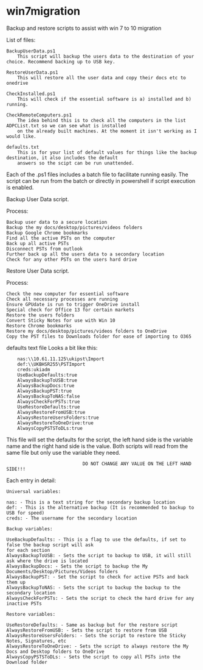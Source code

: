 # win7migration

Backup and restore scripts to assist with win 7 to 10 migration

List of files:

    BackupUserData.ps1
        This script will backup the users data to the destination of your choice. Recommend backing up to USB key. 

    RestoreUserData.ps1 
        This will restore all the user data and copy their docs etc to onedrive

    CheckInstalled.ps1
        This will check if the essential software is a) installed and b) running. 

    CheckRemoteComputers.ps1 
        The idea behind this is to check all the computers in the list ADPCList.txt so we can see what is installed 
        on the already built machines. At the moment it isn't working as I would like. 

    defaults.txt
        This is for your list of default values for things like the backup destination, it also includes the default 
        answers so the scipt can be run unattended. 

Each of the .ps1 files includes a batch file to facilitate running easily. The script can be run from the batch or directly in powershell if script execution is enabled. 


Backup User Data script. 

Process:

    Backup user data to a secure location 
    Backup the my docs/desktop/pictures/videos folders
    Backup Google Chrome bookmarks
    Find all the active PSTs on the computer
    Back up all active PSTs
    Disconnect PSTs from outlook
    Further back up all the users data to a secondary location
    Check for any other PSTs on the users hard drive


Restore User Data script.

Process:

    Check the new computer for essential software
    Check all necessary processes are running
    Ensure GPUdate is run to trigger OneDrive install
    Special check for Office 13 for certain markets
    Restore the users folders
    Convert Sticky Notes for use with Win 10
    Restore Chrome bookmarks
    Restore my docs/desktop/pictures/videos folders to OneDrive
    Copy the PST files to Downloads folder for ease of importing to O365


defaults text file
    Looks a bit like this: 

        nas:\\10.61.11.125\ukipst\Import
        def:\\UKBHSR255\PSTImport
        creds:ukiadm
        UseBackupDefaults:true
        AlwaysBackupToUSB:true
        AlwaysBackupDocs:true
        AlwaysBackupPST:true
        AlwaysBackupToNAS:false
        AlwaysCheckForPSTs:true
        UseRestoreDefaults:true
        AlwaysRestoreFromUSB:true
        AlwaysRestoreUsersFolders:true
        AlwaysRestoreToOneDrive:true
        AlwaysCopyPSTSToDLs:true

This file will set the defaults for the script, the left hand side is the variable name and the right hand side is the value. Both scripts will read from the same file but only use the variable they need. 

                                DO NOT CHANGE ANY VALUE ON THE LEFT HAND SIDE!!!

Each entry in detail: 

    Universal variables:

    nas: - This is a text string for the secondary backup location 
    def: - This is the alternative backup (It is recommended to backup to USB for speed)
    creds: - The username for the secondary location
    
    Backup variables:
    
    UseBackupDefaults: - This is a flag to use the defaults, if set to false the backup script will ask 
    for each section
    AlwaysBackupToUSB: - Sets the script to backup to USB, it will still ask where the drive is located
    AlwaysBackupDocs: - Sets the script to backup the My Documents/Desktop/Pictures/Videos folders
    AlwaysBackupPST: - Set the script to check for active PSTs and back them up
    AlwaysBackupToNAS: - Sets the script to backup the backup to the secondary location
    AlwaysCheckForPSTs: - Sets the script to check the hard drive for any inactive PSTs

    Restore variables:

    UseRestoreDefaults: - Same as backup but for the restore script
    AlwaysRestoreFromUSB: - Sets the script to restore from USB
    AlwaysRestoreUsersFolders: - Sets the script to restore the Sticky Notes, Signatures, etc 
    AlwaysRestoreToOneDrive: - Sets the script to always restore the My Docs and Desktop folders to OneDrive
    AlwaysCopyPSTSToDLs: - Sets the script to copy all PSTs into the Download folder 